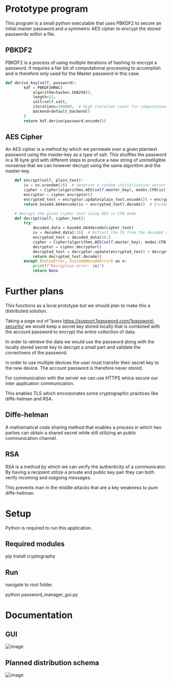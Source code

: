 # Prototype program

This program is a small python executable that uses PBKDF2 to secure an initial master password and a symmetric AES cipher to encrypt the stored passwords within a file.

## PBKDF2

PBKDF2 is a process of using multiple iterations of hashing to encrypt a password. It requires a fair bit of computational processing to accomplish and is therefore only used for the Master password in this case.

```python
def derive_key(self, password):
        kdf = PBKDF2HMAC(
            algorithm=hashes.SHA256(),
            length=32,
            salt=self.salt,
            iterations=100000,  # High iteration count for computational cost against brute-force attacks
            backend=default_backend()
        )
        return kdf.derive(password.encode())
```

## AES Cipher

An AES cipher is a method by which we permeate over a given plaintext password using the master-key as a type of salt. This shuffles the password in a 16 byte grid with different steps to produce a new string of unintelligible nonsense that we can however decrypt using the same algorithm and the master-key.

```python
    def encrypt(self, plain_text):
        iv = os.urandom(16)  # Generate a random initialization vector (IV)
        cipher = Cipher(algorithms.AES(self.master_key), modes.CFB(iv), backend=default_backend())
        encryptor = cipher.encryptor()
        encrypted_text = encryptor.update(plain_text.encode()) + encryptor.finalize()
        return base64.b64encode(iv + encrypted_text).decode()  # Encode IV + encrypted text as base64

    # Decrypt the given cipher text using AES in CFB mode
    def decrypt(self, cipher_text):
        try:
            decoded_data = base64.b64decode(cipher_text)
            iv = decoded_data[:16]  # Extract the IV from the decoded data
            encrypted_text = decoded_data[16:]
            cipher = Cipher(algorithms.AES(self.master_key), modes.CFB(iv), backend=default_backend())
            decryptor = cipher.decryptor()
            decrypted_text = decryptor.update(encrypted_text) + decryptor.finalize()
            return decrypted_text.decode()
        except (ValueError, UnicodeDecodeError) as e:
            print(f"Decryption error: {e}")
            return None
```

# Further plans

This functions as a local prototype but we should plan to make this a distributed solution.

Taking a page out of 1pass https://support.1password.com/1password-security/ we would keep a secret key stored locally that is combined with the account password to encrypt the entire collection of data.

In order to retrieve the data we would use the password along with the locally stored secret key to decrypt a small part and validate the correctness of the password.

in order to use multiple devices the user must transfer their secret key to the new device. The account password is therefore never stored.

For communication with the server we can use HTTPS whice secure our inter application communication.

This enables TLS which encorporates some cryptographic practices like diffe-helman and RSA.

## Diffe-helman

A mathematical code sharing method that enables a process in which two parties can obtain a shared secret while still utilizing an public communication channel. 

## RSA

RSA is a method by which we can verify the authenticity of a communicator. By having a recipient utilize a private and public key pair they can both verify incoming and outgoing messages.

This prevents man in the middle attacks that are a key weakness to pure diffe-hellman.

# Setup

Python is required to run this application.

## Required modules

pip install cryptography

## Run

navigate to root folder.

python password_manager_gui.py

# Documentation

## GUI
![image](https://github.com/user-attachments/assets/2d149824-1afe-4c3e-9bbd-e7d2fff4ba96)

## Planned distribution schema
![image](https://github.com/user-attachments/assets/c8b1cf3f-e5c0-4071-81e7-f95dae914a6d)



